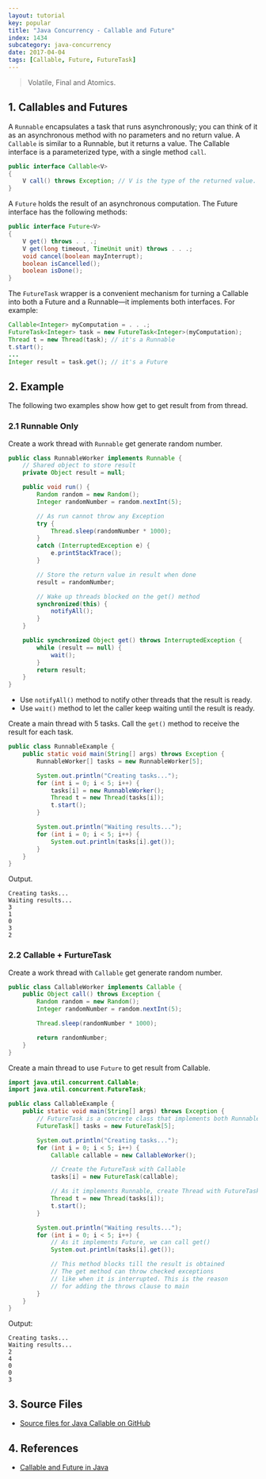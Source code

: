 ```yaml
---
layout: tutorial
key: popular
title: "Java Concurrency - Callable and Future"
index: 1434
subcategory: java-concurrency
date: 2017-04-04
tags: [Callable, Future, FutureTask]
---
```


> Volatile, Final and Atomics.

## 1. Callables and Futures
A `Runnable` encapsulates a task that runs asynchronously; you can think of it as an asynchronous method with no parameters and no return value. A `Callable` is similar to a Runnable, but it returns a value. The Callable interface is a parameterized type, with a single method `call`.
```java
public interface Callable<V>
{
    V call() throws Exception; // V is the type of the returned value.
}
```

A `Future` holds the result of an asynchronous computation. The Future interface has the following methods:
```java
public interface Future<V>
{
    V get() throws . . .;
    V get(long timeout, TimeUnit unit) throws . . .;
    void cancel(boolean mayInterrupt);
    boolean isCancelled();
    boolean isDone();
}
```
The `FutureTask` wrapper is a convenient mechanism for turning a Callable into both a Future and a Runnable—it implements both interfaces. For example:
```java
Callable<Integer> myComputation = . . .;
FutureTask<Integer> task = new FutureTask<Integer>(myComputation);
Thread t = new Thread(task); // it's a Runnable
t.start();
...
Integer result = task.get(); // it's a Future
```

## 2. Example
The following two examples show how get to get result from from thread.
### 2.1 Runnable Only
Create a work thread with `Runnable` get generate random number.
```java
public class RunnableWorker implements Runnable {
    // Shared object to store result
    private Object result = null;

    public void run() {
        Random random = new Random();
        Integer randomNumber = random.nextInt(5);

        // As run cannot throw any Exception
        try {
            Thread.sleep(randomNumber * 1000);
        }
        catch (InterruptedException e) {
            e.printStackTrace();
        }

        // Store the return value in result when done
        result = randomNumber;

        // Wake up threads blocked on the get() method
        synchronized(this) {
            notifyAll();
        }
    }

    public synchronized Object get() throws InterruptedException {
        while (result == null) {
            wait();
        }
        return result;
    }
}
```
* Use `notifyAll()` method to notify other threads that the result is ready.
* Use `wait()` method to let the caller keep waiting until the result is ready.

Create a main thread with 5 tasks. Call the `get()` method to receive the result for each task.
```java
public class RunnableExample {
    public static void main(String[] args) throws Exception {
        RunnableWorker[] tasks = new RunnableWorker[5];

        System.out.println("Creating tasks...");
        for (int i = 0; i < 5; i++) {
            tasks[i] = new RunnableWorker();
            Thread t = new Thread(tasks[i]);
            t.start();
        }

        System.out.println("Waiting results...");
        for (int i = 0; i < 5; i++) {
            System.out.println(tasks[i].get());
        }
    }
}
```
Output.
```raw
Creating tasks...
Waiting results...
3
1
0
3
2
```
### 2.2 Callable + FurtureTask
Create a work thread with `Callable` get generate random number.
```java
public class CallableWorker implements Callable {
    public Object call() throws Exception {
        Random random = new Random();
        Integer randomNumber = random.nextInt(5);

        Thread.sleep(randomNumber * 1000);

        return randomNumber;
    }
}
```
Create a main thread to use `Future` to get result from Callable.
```java
import java.util.concurrent.Callable;
import java.util.concurrent.FutureTask;

public class CallableExample {
    public static void main(String[] args) throws Exception {
        // FutureTask is a concrete class that implements both Runnable and Future
        FutureTask[] tasks = new FutureTask[5];

        System.out.println("Creating tasks...");
        for (int i = 0; i < 5; i++) {
            Callable callable = new CallableWorker();

            // Create the FutureTask with Callable
            tasks[i] = new FutureTask(callable);

            // As it implements Runnable, create Thread with FutureTask
            Thread t = new Thread(tasks[i]);
            t.start();
        }

        System.out.println("Waiting results...");
        for (int i = 0; i < 5; i++) {
            // As it implements Future, we can call get()
            System.out.println(tasks[i].get());

            // This method blocks till the result is obtained
            // The get method can throw checked exceptions
            // like when it is interrupted. This is the reason
            // for adding the throws clause to main
        }
    }
}
```
Output:
```raw
Creating tasks...
Waiting results...
2
4
0
0
3
```

## 3. Source Files
* [Source files for Java Callable on GitHub](https://github.com/jojozhuang/java-programming/tree/master/java-concurrency-callable)

## 4. References
* [Callable and Future in Java](https://www.geeksforgeeks.org/callable-future-java/)
